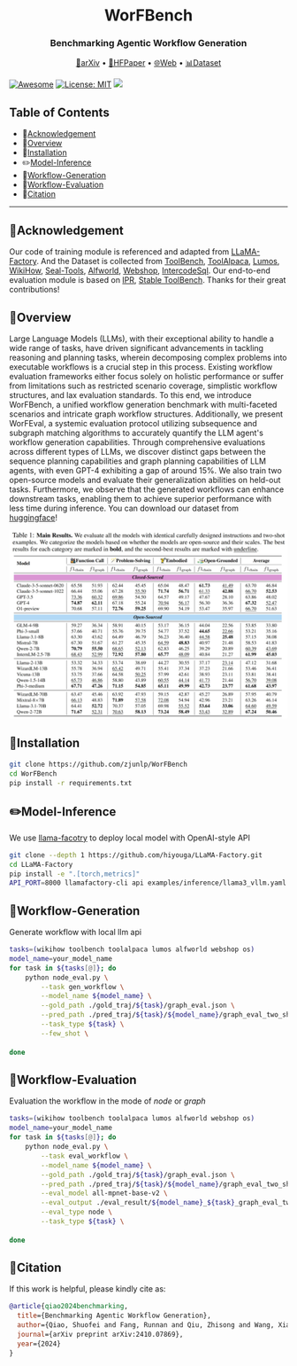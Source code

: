 <h1 align="center"> WorFBench </h1>
<h3 align="center"> Benchmarking Agentic Workflow Generation </h3>

<p align="center">
  <a href="https://arxiv.org/abs/2410.07869">📄arXiv</a> •
  <a href="https://huggingface.co/papers/2410.07869">🤗HFPaper</a> •
  <a href="https://www.zjukg.org/project/WorFBench/">🌐Web</a> •
  <a href="https://huggingface.co/collections/zjunlp/worfbench-66fc28b8ac1c8e2672192ea1">📊Dataset</a>
</p>

[![Awesome](https://awesome.re/badge.svg)](https://github.com/zjunlp/WorFBench) 
[![License: MIT](https://img.shields.io/badge/License-MIT-green.svg)](https://opensource.org/licenses/MIT)
![](https://img.shields.io/github/last-commit/zjunlp/WorFBench?color=green) 

## Table of Contents

- 🌻[Acknowledgement](#acknowledgement)
- 🌟[Overview](#overview)
- 🔧[Installation](#installation)
- ✏️[Model-Inference](#model-inference)
- 📝[Workflow-Generation](#workflow-generation)
- 🤔[Workflow-Evaluation](#workflow-evaluation)
- 🚩[Citation](#citation)
<!-- - 🎉[Contributors](#🎉contributors) -->

---

## 🌻Acknowledgement

Our code of training module is referenced and adapted from [LLaMA-Factory](https://github.com/hiyouga/LLaMA-Factory). And the Dataset is collected from [ToolBench](https://github.com/openbmb/toolbench?tab=readme-ov-file), [ToolAlpaca](https://github.com/tangqiaoyu/ToolAlpaca), [Lumos](https://github.com/allenai/lumos?tab=readme-ov-file), [WikiHow](https://github.com/mahnazkoupaee/WikiHow-Dataset), [Seal-Tools](https://github.com/fairyshine/seal-tools), [Alfworld](https://github.com/alfworld/alfworld), [Webshop](https://github.com/princeton-nlp/WebShop), [IntercodeSql](https://github.com/princeton-nlp/intercode). Our end-to-end evaluation module is based on [IPR](https://github.com/WeiminXiong/IPR), [Stable ToolBench](https://github.com/THUNLP-MT/StableToolBench). Thanks for their great contributions!



## 🌟Overview

Large Language Models (LLMs), with their exceptional ability to handle a wide range of tasks, have driven significant advancements in tackling reasoning and planning tasks, wherein decomposing complex problems into executable workflows is a crucial step in this process. Existing workflow evaluation frameworks either focus solely on holistic performance or suffer from limitations such as restricted scenario coverage, simplistic workflow structures, and lax evaluation standards. To this end, we introduce WorFBench, a unified workflow generation benchmark with multi-faceted scenarios and intricate graph workflow structures. Additionally, we present WorFEval, a systemic evaluation protocol utilizing subsequence and subgraph matching algorithms to accurately quantify the LLM agent's workflow generation capabilities. Through comprehensive evaluations across different types of LLMs, we discover distinct gaps between the sequence planning capabilities and graph planning capabilities of LLM agents, with even GPT-4 exhibiting a gap of around 15%. We also train two open-source models and evaluate their generalization abilities on held-out tasks. Furthermore, we observe that the generated workflows can enhance downstream tasks, enabling them to achieve superior performance with less time during inference. You can download our dataset from [huggingface](https://huggingface.co/collections/zjunlp/worfbench-66fc28b8ac1c8e2672192ea1)!

![](./assets/main_results.jpg)


## 🔧Installation

```bash
git clone https://github.com/zjunlp/WorFBench
cd WorFBench
pip install -r requirements.txt
```



## ✏️Model-Inference

We use [llama-facotry](https://github.com/hiyouga/LLaMA-Factory) to deploy local model with OpenAI-style API
```bash
git clone --depth 1 https://github.com/hiyouga/LLaMA-Factory.git
cd LLaMA-Factory
pip install -e ".[torch,metrics]"
API_PORT=8000 llamafactory-cli api examples/inference/llama3_vllm.yaml
```




## 📝Workflow-Generation
Generate workflow with local llm api
```bash
tasks=(wikihow toolbench toolalpaca lumos alfworld webshop os)
model_name=your_model_name
for task in ${tasks[@]}; do
    python node_eval.py \
        --task gen_workflow \
        --model_name ${model_name} \
        --gold_path ./gold_traj/${task}/graph_eval.json \
        --pred_path ./pred_traj/${task}/${model_name}/graph_eval_two_shot.json\
        --task_type ${task} \
        --few_shot \

done
```



## 🤔Workflow-Evaluation

Evaluation the workflow in the mode of *node* or *graph*
```bash
tasks=(wikihow toolbench toolalpaca lumos alfworld webshop os)
model_name=your_model_name
for task in ${tasks[@]}; do
    python node_eval.py \
        --task eval_workflow \
        --model_name ${model_name} \
        --gold_path ./gold_traj/${task}/graph_eval.json \
        --pred_path ./pred_traj/${task}/${model_name}/graph_eval_two_shot.json\
        --eval_model all-mpnet-base-v2 \
        --eval_output ./eval_result/${model_name}_${task}_graph_eval_two_shot.json \
        --eval_type node \
        --task_type ${task} \

done
```



## 🚩Citation

If this work is helpful, please kindly cite as:

```bibtex
@article{qiao2024benchmarking,
  title={Benchmarking Agentic Workflow Generation},
  author={Qiao, Shuofei and Fang, Runnan and Qiu, Zhisong and Wang, Xiaobin and Zhang, Ningyu and Jiang, Yong and Xie, Pengjun and Huang, Fei and Chen, Huajun},
  journal={arXiv preprint arXiv:2410.07869},
  year={2024}
}
```



<!-- ## 🎉Contributors

<a href="https://github.com/zjunlp/WorFBench/graphs/contributors">
  <img src="https://contrib.rocks/image?repo=zjunlp/WorFBench" /></a>

We will offer long-term maintenance to fix bugs and solve issues. So if you have any problems, please put issues to us. -->
